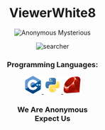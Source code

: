 <h1 align="center">ViewerWhite8</h1>

<p align="center"><img src="https://i.gifer.com/81RG.gif" width="200px" height="200px" alt="Anonymous Mysterious"></p>

<p align="center"> <img src="https://komarev.com/ghpvc/?username=searcher&label=Profile%20views&color=0e75b6&style=flat" alt="searcher" /> </p>

<h3 align="center">Programming Languages:</h3>
<p align="center"> <a href="https://www.w3schools.com/cpp/" target="_blank" rel="noreferrer"> <img src="https://raw.githubusercontent.com/devicons/devicon/master/icons/cplusplus/cplusplus-original.svg" alt="cplusplus" width="40" height="40"/> </a> <a href="https://www.python.org" target="_blank" rel="noreferrer"> <img src="https://raw.githubusercontent.com/devicons/devicon/master/icons/python/python-original.svg" alt="python" width="40" height="40"/> </a> <a href="https://www.ruby-lang.org/en/" target="_blank" rel="noreferrer"> <img src="https://raw.githubusercontent.com/devicons/devicon/master/icons/ruby/ruby-original.svg" alt="ruby" width="40" height="40"/> </a> </p>

<h3 align="center">We Are Anonymous<br>Expect Us</h3>
